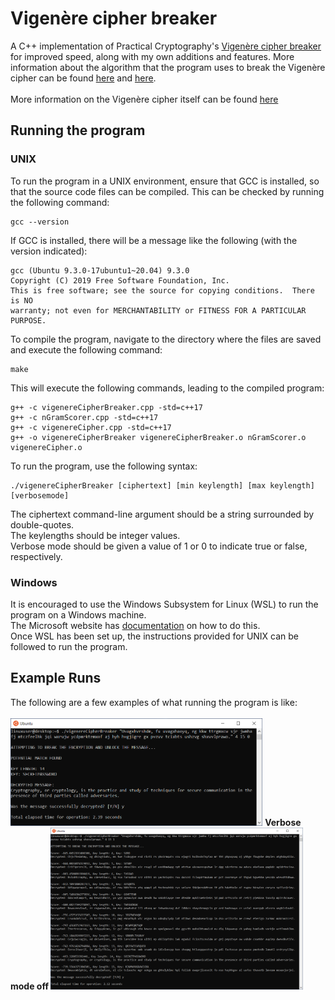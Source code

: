 # Vigenère cipher breaker

A C++ implementation of Practical Cryptography's <a href="https://github.com/jameslyons/python_cryptanalysis/blob/master/break_vigenere.py">Vigenère cipher breaker</a> for improved speed, along with my own additions and features. More information about the algorithm that the program uses to break the Vigenère cipher can be found <a href="http://practicalcryptography.com/cryptanalysis/stochastic-searching/cryptanalysis-vigenere-cipher-part-2/">here</a> and <a href="http://practicalcryptography.com/cryptanalysis/text-characterisation/quadgrams/">here</a>.<br><br>
More information on the Vigenère cipher itself can be found <a href="https://medium.com/@pushkarkadam1994/cryptography-vigen%C3%A8re-cipher-e188fcb96bae">here</a>

## Running the program
### UNIX
To run the program in a UNIX environment, ensure that GCC is installed, so that the source code files can be compiled. This can be checked by running the following command:
```
gcc --version
```
If GCC is installed, there will be a message like the following (with the version indicated):
```
gcc (Ubuntu 9.3.0-17ubuntu1~20.04) 9.3.0
Copyright (C) 2019 Free Software Foundation, Inc.
This is free software; see the source for copying conditions.  There is NO
warranty; not even for MERCHANTABILITY or FITNESS FOR A PARTICULAR PURPOSE.
```
To compile the program, navigate to the directory where the files are saved and execute the following command:
```
make
```
This will execute the following commands, leading to the compiled program:
```
g++ -c vigenereCipherBreaker.cpp -std=c++17
g++ -c nGramScorer.cpp -std=c++17
g++ -c vigenereCipher.cpp -std=c++17
g++ -o vigenereCipherBreaker vigenereCipherBreaker.o nGramScorer.o vigenereCipher.o
```
To run the program, use the following syntax:
```
./vigenereCipherBreaker [ciphertext] [min keylength] [max keylength] [verbosemode]
```
The ciphertext command-line argument should be a string surrounded by double-quotes. <br>
The keylengths should be integer values. <br>
Verbose mode should be given a value of 1 or 0 to indicate true or false, respectively.
### Windows
It is encouraged to use the Windows Subsystem for Linux (WSL) to run the program on a Windows machine.<br>
The Microsoft website has <a href="https://docs.microsoft.com/en-us/windows/wsl/install-win10">documentation</a> on how to do this.<br>
Once WSL has been set up, the instructions provided for UNIX can be followed to run the program. 
## Example Runs
The following are a few examples of what running the program is like: <br><br>
<img src="https://github.com/zehadialam/vigenere-cipher-breaker/blob/main/screenshots/Example1.png" width=80%>
<b> Verbose mode off </b>
<img src="https://github.com/zehadialam/vigenere-cipher-breaker/blob/main/screenshots/Example2.png" width=80%>

